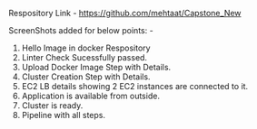Respository Link - https://github.com/mehtaat/Capstone_New

ScreenShots added for below points: -
1) Hello Image in docker Respository
2) Linter Check Sucessfully passed.
3) Upload Docker Image Step with Details.
4) Cluster Creation Step with Details.
5) EC2 LB details showing 2 EC2 instances are connected to it.
6) Application is available from outside.
7) Cluster is ready.
8) Pipeline with all steps.
